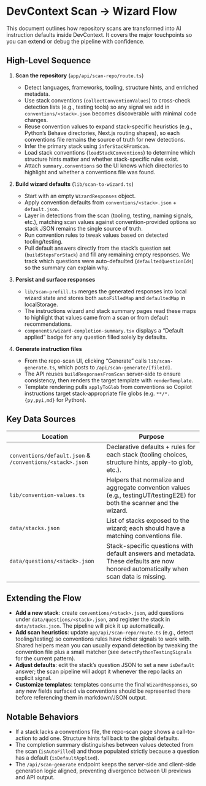 # DevContext Scan → Wizard Flow

This document outlines how repository scans are transformed into AI instruction defaults inside DevContext. It covers the major touchpoints so you can extend or debug the pipeline with confidence.

## High-Level Sequence

1. **Scan the repository** (`app/api/scan-repo/route.ts`)
   - Detect languages, frameworks, tooling, structure hints, and enriched metadata.
   - Use stack conventions (`collectConventionValues`) to cross-check detection lists (e.g., testing tools) so any signal we add in `conventions/<stack>.json` becomes discoverable with minimal code changes.
   - Reuse convention values to expand stack-specific heuristics (e.g., Python’s Behave directories, Next.js routing shapes), so each conventions file remains the source of truth for new detections.
   - Infer the primary stack using `inferStackFromScan`.
   - Load stack conventions (`loadStackConventions`) to determine which structure hints matter and whether stack-specific rules exist.
   - Attach `summary.conventions` so the UI knows which directories to highlight and whether a conventions file was found.

2. **Build wizard defaults** (`lib/scan-to-wizard.ts`)
   - Start with an empty `WizardResponses` object.
   - Apply convention defaults from `conventions/<stack>.json` + `default.json`.
   - Layer in detections from the scan (tooling, testing, naming signals, etc.), matching scan values against convention-provided options so stack JSON remains the single source of truth.
   - Run convention rules to tweak values based on detected tooling/testing.
   - Pull default answers directly from the stack’s question set (`buildStepsForStack`) and fill any remaining empty responses. We track which questions were auto-defaulted (`defaultedQuestionIds`) so the summary can explain why.

3. **Persist and surface responses**
   - `lib/scan-prefill.ts` merges the generated responses into local wizard state and stores both `autoFilledMap` and `defaultedMap` in localStorage.
   - The instructions wizard and stack summary pages read these maps to highlight that values came from a scan or from default recommendations.
   - `components/wizard-completion-summary.tsx` displays a “Default applied” badge for any question filled solely by defaults.

4. **Generate instruction files**
   - From the repo-scan UI, clicking “Generate” calls `lib/scan-generate.ts`, which posts to `/api/scan-generate/[fileId]`.
   - The API reuses `buildResponsesFromScan` server-side to ensure consistency, then renders the target template with `renderTemplate`.
   - Template rendering pulls `applyToGlob` from conventions so Copilot instructions target stack-appropriate file globs (e.g. `**/*.{py,pyi,md}` for Python).

## Key Data Sources

| Location | Purpose |
| --- | --- |
| `conventions/default.json` & `/conventions/<stack>.json` | Declarative defaults + rules for each stack (tooling choices, structure hints, apply-to glob, etc.). |
| `lib/convention-values.ts` | Helpers that normalize and aggregate convention values (e.g., testingUT/testingE2E) for both the scanner and the wizard. |
| `data/stacks.json` | List of stacks exposed to the wizard; each should have a matching conventions file. |
| `data/questions/<stack>.json` | Stack-specific questions with default answers and metadata. These defaults are now honored automatically when scan data is missing. |

## Extending the Flow

- **Add a new stack**: create `conventions/<stack>.json`, add questions under `data/questions/<stack>.json`, and register the stack in `data/stacks.json`. The pipeline will pick it up automatically.
- **Add scan heuristics**: update `app/api/scan-repo/route.ts` (e.g., detect tooling/testing) so conventions rules have richer signals to work with. Shared helpers mean you can usually expand detection by tweaking the convention file plus a small matcher (see `detectPythonTestingSignals` for the current pattern).
- **Adjust defaults**: edit the stack’s question JSON to set a new `isDefault` answer; the scan pipeline will adopt it whenever the repo lacks an explicit signal.
- **Customize templates**: templates consume the final `WizardResponses`, so any new fields surfaced via conventions should be represented there before referencing them in markdown/JSON output.

## Notable Behaviors

- If a stack lacks a conventions file, the repo-scan page shows a call-to-action to add one. Structure hints fall back to the global defaults.
- The completion summary distinguishes between values detected from the scan (`isAutoFilled`) and those populated strictly because a question has a default (`isDefaultApplied`).
- The `/api/scan-generate` endpoint keeps the server-side and client-side generation logic aligned, preventing divergence between UI previews and API output.
